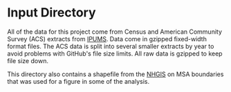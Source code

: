 # Input Directory

All of the data for this project come from Census and American Community Survey (ACS) extracts from [IPUMS](https://usa.ipums.org). Data come in gzipped fixed-width format files. The ACS data is split into several smaller extracts by year to avoid problems with GitHub's file size limits. All raw data is gzipped to keep file size down. 

This directory also contains a shapefile from the [NHGIS](https://www.nhgis.org/) on MSA boundaries that was used for a figure in some of the analysis.